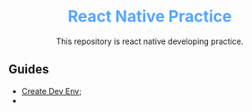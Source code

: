 <div align='center'>
  <h1>
    <b style='color: #58a6ff'>React Native Practice</b>
  </h1>

  <p>This repository is react native developing practice.</p>
</div>

## Guides
- [Create Dev Env](./basic/README.md);
- 
